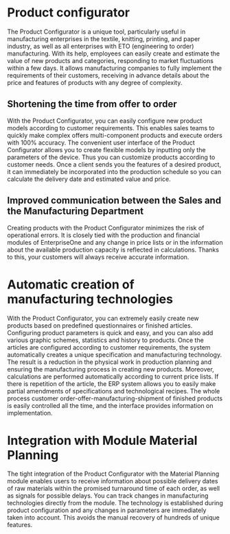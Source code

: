 # Product configurator

The Product Configurator is a unique tool, particularly useful in manufacturing enterprises in the textile, knitting, printing, and paper industry, as well as all enterprises with ETO (engineering to order) manufacturing. With its help, employees can easily create and estimate the value of new products and categories, responding to market fluctuations within a few days. It allows manufacturing companies to fully implement the requirements of their customers, receiving in advance details about the price and features of products with any degree of complexity.

## Shortening the time from offer to order

With the Product Configurator, you can easily configure new product models according to customer requirements. This enables sales teams to quickly make complex offers multi-component products and execute orders with 100% accuracy. The convenient user interface of the Product Configurator allows you to create flexible models by inputting only the parameters of the device. Thus you can customize products according to customer needs. Once a client sends you the features of a desired product, it can immediately be incorporated into the production schedule so you can calculate the delivery date and estimated value and price.

## Improved communication between the Sales and the Manufacturing Department

Creating products with the Product Configurator minimizes the risk of operational errors. It is closely tied with the production and financial modules of EnterpriseOne and any change in price lists or in the information about the available production capacity is reflected in calculations. Thanks to this, your customers will always receive accurate information.

# Automatic creation of manufacturing technologies

With the Product Configurator, you can extremely easily create new products based on predefined questionnaires or finished articles. Configuring product parameters is quick and easy, and you can also add various graphic schemes, statistics and history to products. Once the articles are configured according to customer requirements, the system automatically creates a unique specification and manufacturing technology. The result is a reduction in the physical work in production planning and ensuring the manufacturing process in creating new products. Moreover, calculations are performed automatically according to current price lists. If there is repetition of the article, the ERP system allows you to easily make partial amendments of specifications and technological recipes. The whole process customer order-offer-manufacturing-shipment of finished products is easily controlled all the time, and the interface provides information on implementation.

# Integration with Module Material Planning 

The tight integration of the Product Configurator with the Material Planning module enables users to receive information about possible delivery dates of raw materials within the promised turnaround time of each order, as well as signals for possible delays. You can track changes in manufacturing technologies directly from the module. The technology is established during product configuration and any changes in parameters are immediately taken into account. This avoids the manual recovery of hundreds of unique features.
